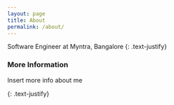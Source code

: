 ```yaml
---
layout: page
title: About
permalink: /about/
---
```


Software Engineer at Myntra, Bangalore
{: .text-justify}

### More Information
Insert more info about me





{: .text-justify}
